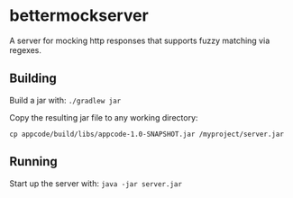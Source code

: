 # bettermockserver
A server for mocking http responses that supports fuzzy matching via regexes.

## Building ##

Build a jar with: ``` ./gradlew jar ```

Copy the resulting jar file to any working directory:

``` cp appcode/build/libs/appcode-1.0-SNAPSHOT.jar /myproject/server.jar ```

## Running ##
Start up the server with: ``` java -jar server.jar ```